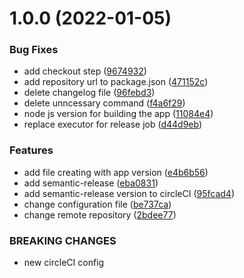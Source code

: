 # 1.0.0 (2022-01-05)


### Bug Fixes

* add checkout step ([9674932](https://github.com/VladDrobovich-GBI/semantic/commit/9674932c7954dee07b1e065c3ea2cdb017aef79d))
* add repository url to package.json ([471152c](https://github.com/VladDrobovich-GBI/semantic/commit/471152c4959947d88cbfff46e36cbb9a96cd6e62))
* delete changelog file ([96febd3](https://github.com/VladDrobovich-GBI/semantic/commit/96febd3f20ef0b6e26b49079298b517a61549e47))
* delete unncessary command ([f4a6f29](https://github.com/VladDrobovich-GBI/semantic/commit/f4a6f2944ef334bee0f091633859824c3af13c1f))
* node js version for building the app ([11084e4](https://github.com/VladDrobovich-GBI/semantic/commit/11084e4c0a731d596a54459b196bd66ce2761350))
* replace executor for release job ([d44d9eb](https://github.com/VladDrobovich-GBI/semantic/commit/d44d9eb3a7d22cb7e10162714e8e3fcd54735a91))


### Features

* add file creating with app version ([e4b6b56](https://github.com/VladDrobovich-GBI/semantic/commit/e4b6b564ccb4b2239507a8cdb36b6550e480aac6))
* add semantic-release ([eba0831](https://github.com/VladDrobovich-GBI/semantic/commit/eba08317c4fefabf5062755cf9a0f76d79f20a18))
* add semantic-release version to circleCI ([95fcad4](https://github.com/VladDrobovich-GBI/semantic/commit/95fcad408968651073ca1058f07c4413ff0c4a0f))
* change configuration file ([be737ca](https://github.com/VladDrobovich-GBI/semantic/commit/be737ca6488519a393c64aecb84f233e2bf14557))
* change remote repository ([2bdee77](https://github.com/VladDrobovich-GBI/semantic/commit/2bdee7798c855da9fae93f4e4bcbb04c9d3c5d29))


### BREAKING CHANGES

* new circleCI config
